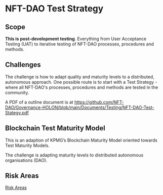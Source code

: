# NFT-DAO Test Strategy

## Scope

**This is post-development testing**. Everything from User Acceptance Testing (UAT) to iterative testing of NFT-DAO processes, procedures and methods. 

## Challenges

The challenge is how to adapt quality and maturity levels to a distributed, autonomous approach. One possible route is to start with a Test Strategy - where all NFT-DAO's processes, procedures and methods are tested in the community.

A PDF of a outline document is at https://github.com/NFT-DAO/Governance-HOLON/blob/main/Documents/Testing/NFT-DAO-Test-Stategy.pdf



## Blockchain Test Maturity Model

This is an adaption of KPMG’s Blockchain Maturity Model oriented towards Test Maturity Models.

The challenge is adapting maturity levels to distributed autonomous organisations (DAO). 

## Risk Areas

[Risk Areas](Risks/README.md)


